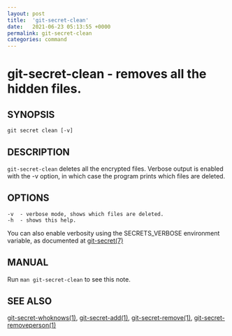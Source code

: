 ```yaml
---
layout: post
title:  'git-secret-clean'
date:   2021-06-23 05:13:55 +0000
permalink: git-secret-clean
categories: command
---
```

git-secret-clean - removes all the hidden files.
================================================

## SYNOPSIS

    git secret clean [-v]


## DESCRIPTION
`git-secret-clean` deletes all the encrypted files. 
Verbose output is enabled with the -v option, in which case the program prints which files are deleted.


## OPTIONS

    -v  - verbose mode, shows which files are deleted. 
    -h  - shows this help.

You can also enable verbosity using the SECRETS_VERBOSE environment variable,
as documented at [git-secret(7)](http://git-secret.io/)

## MANUAL

Run `man git-secret-clean` to see this note.


## SEE ALSO

[git-secret-whoknows(1)](http://git-secret.io/git-secret-whoknows), [git-secret-add(1)](http://git-secret.io/git-secret-add), 
[git-secret-remove(1)](http://git-secret.io/git-secret-remove), [git-secret-removeperson(1)](http://git-secret.io/git-secret-removeperson)
